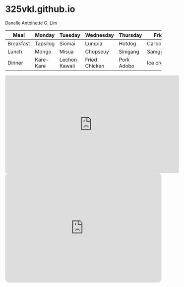 # 325vkl.github.io
Danelle Antoinette G. Lim


| Meal | Monday | Tuesday | Wednesday | Thursday | Friday |
|------|--------| --------| ----------- |----------|--------|
| Breakfast | Tapsilog | Siomai | Lumpia | Hotdog | Carbonara|
| Lunch | Mongo | Misua | Chopseuy | Sinigang | Samgyupsal |
| Dinner | Kare-Kare | Lechon Kawali | Fried Chicken | Pork Adobo | Ice cream |


<iframe width="560" height="315" src="https://www.youtube.com/embed/04mfKJWDSzI" title="YouTube video player" frameborder="0" allow="accelerometer; autoplay; clipboard-write; encrypted-media; gyroscope; picture-in-picture; web-share" allowfullscreen></iframe>

<iframe style="border-radius:12px" src="https://open.spotify.com/embed/playlist/3KH7590lg9tt2dwthFFGBO?utm_source=generator" width="100%" height="352" frameBorder="0" allowfullscreen="" allow="autoplay; clipboard-write; encrypted-media; fullscreen; picture-in-picture" loading="lazy"></iframe>
